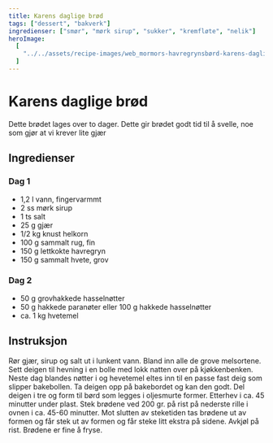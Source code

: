 ```yaml
---
title: Karens daglige brød
tags: ["dessert", "bakverk"]
ingredienser: ["smør", "mørk sirup", "sukker", "kremfløte", "nelik"]
heroImage:
  [
    "../../assets/recipe-images/web_mormors-havregrynsbørd-karens-daglige-brød.jpg",
  ]
---
```


# Karens daglige brød

Dette brødet lages over to dager. Dette gir brødet godt tid til å svelle, noe som gjør at vi krever lite gjær

## Ingredienser

### Dag 1

- 1,2 l vann, fingervarmmt
- 2 ss mørk sirup
- 1 ts salt
- 25 g gjær
- 1/2 kg knust helkorn
- 100 g sammalt rug, fin
- 150 g lettkokte havregryn
- 150 g sammalt hvete, grov

### Dag 2

- 50 g grovhakkede hasselnøtter
- 50 g hakkede paranøter eller 100 g hakkede hasselnøtter
- ca. 1 kg hvetemel

## Instruksjon

Rør gjær, sirup og salt ut i lunkent vann. Bland inn alle de grove melsortene. Sett deigen til hevning i en bolle med lokk natten over på kjøkkenbenken. Neste dag blandes nøtter i og hevetemel eltes inn til en passe fast deig som slipper bakebollen. Ta deigen opp på bakebordet og kan den godt. Del deigen i tre og form til børd som legges i oljesmurte former. Etterhev i ca. 45 minutter under plast. Stek brødene ved 200 gr. på rist på nederste rille i ovnen i ca. 45-60 minutter. Mot slutten av steketiden tas brødene ut av formen og får stek ut av formen og får steke litt ekstra på sidene. Avkjøl på rist. Brødene er fine å fryse.
